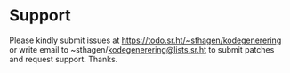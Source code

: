 # Support

Please kindly submit issues at https://todo.sr.ht/~sthagen/kodegenerering or write email to ~sthagen/kodegenerering@lists.sr.ht to submit patches and request support. Thanks.
